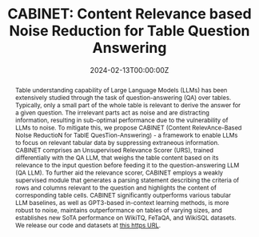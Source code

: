 ---
title: "CABINET: Content Relevance based Noise Reduction for Table Question Answering"
authors:
- Sohan patnaik
- Heril Changwal
- Milan Aggarwal
- Sumit Bhatia
- Yaman Kumar Singla
- Balaji Krishnamurthy

date: "2024-02-13T00:00:00Z"
doi: ""

publishDate: "2024-02-13T00:00:00Z"

publication_types: ["conference"]

publication: "International Conference on Learning Representations (ICLR) 2024"
publication_short: "ICLR"

abstract: "Table understanding capability of Large Language Models (LLMs) has been extensively studied through the task of question-answering (QA) over tables. Typically, only a small part of the whole table is relevant to derive the answer for a given question. The irrelevant parts act as noise and are distracting information, resulting in sub-optimal performance due to the vulnerability of LLMs to noise. To mitigate this, we propose CABINET (Content RelevAnce-Based NoIse ReductioN for TablE QuesTion-Answering) - a framework to enable LLMs to focus on relevant tabular data by suppressing extraneous information. CABINET comprises an Unsupervised Relevance Scorer (URS), trained differentially with the QA LLM, that weighs the table content based on its relevance to the input question before feeding it to the question-answering LLM (QA LLM). To further aid the relevance scorer, CABINET employs a weakly supervised module that generates a parsing statement describing the criteria of rows and columns relevant to the question and highlights the content of corresponding table cells. CABINET significantly outperforms various tabular LLM baselines, as well as GPT3-based in-context learning methods, is more robust to noise, maintains outperformance on tables of varying sizes, and establishes new SoTA performance on WikiTQ, FeTaQA, and WikiSQL datasets. We release our code and datasets at [this https URL](https://github.com/Sohanpatnaik106/CABINET_QA)."

summary: ""

tags:
- Table Question Answering
- Large Language Models
- Noise Reduction
- Unsupervised Relevance Scoring
- Table Parsing
- Relevant Cell Highlighting

featured: true

links:
url_pdf: "https://arxiv.org/abs/2402.01155"
url_code: "https://github.com/Sohanpatnaik106/CABINET_QA"
url_dataset: "https://drive.google.com/drive/folders/1Jl0poE5EDflVccDJZ8JNEzmQOZ_D_z-t?usp=drive_link"
url_poster: ""
url_project: ""
url_slides: ""
url_source: ""
url_video: "https://slideslive.com/39018722/cabinet-content-relevancebased-noise-reduction-for-table-question-answering?ref=account-138103-presentations"

image:
  caption: "Generated memorable ad for NYT 'Shining a Light on Women's Rights'"
  focal_point: "Smart"
  preview_only: false
  alt_text: "Generated the detailed description of a 50 second memorable advertisement titled 'Shining a Light on Women's Rights—The Truth Has a Voice—The New York Times' for the brand The New York Times. Link to the original ad: https://www.youtube.com/watch?v=bPblzhUzTeg. Original memorability score: 65. Memorability score of Generated Ad: 91."

projects: []
slides: ""
---